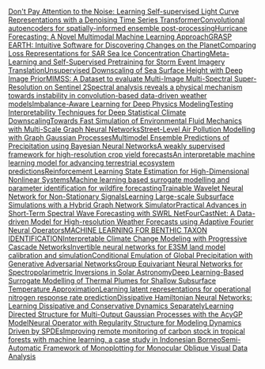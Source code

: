 [Don't Pay Attention to the Noise: Learning Self-supervised Light Curve Representations with a Denoising Time Series Transformer](https://ai4earthscience.github.io/iclr-2022-workshop/https://ai4earthscience.github.io/iclr-2022-workshop/camera_ready/iclr_2022_ai4ess_01.pdf)[Convolutional autoencoders for spatially-informed ensemble post-processing](https://ai4earthscience.github.io/iclr-2022-workshop/https://ai4earthscience.github.io/iclr-2022-workshop/camera_ready/iclr_2022_ai4ess_04.pdf)[Hurricane Forecasting: A Novel Multimodal Machine Learning Approach](https://ai4earthscience.github.io/iclr-2022-workshop/https://ai4earthscience.github.io/iclr-2022-workshop/camera_ready/iclr_2022_ai4ess_05.pdf)[GRASP EARTH: Intuitive Software for Discovering Changes on the Planet](https://ai4earthscience.github.io/iclr-2022-workshop/https://ai4earthscience.github.io/iclr-2022-workshop/camera_ready/iclr_2022_ai4ess_06.pdf)[Comparing Loss Representations for SAR Sea Ice Concentration Charting](https://ai4earthscience.github.io/iclr-2022-workshop/https://ai4earthscience.github.io/iclr-2022-workshop/camera_ready/iclr_2022_ai4ess_07.pdf)[Meta-Learning and Self-Supervised Pretraining for Storm Event Imagery Translation](https://ai4earthscience.github.io/iclr-2022-workshop/https://ai4earthscience.github.io/iclr-2022-workshop/camera_ready/iclr_2022_ai4ess_08.pdf)[Unsupervised Downscaling of Sea Surface Height with Deep Image Prior](https://ai4earthscience.github.io/iclr-2022-workshop/https://ai4earthscience.github.io/iclr-2022-workshop/camera_ready/iclr_2022_ai4ess_09.pdf)[MIMSS: A Dataset to evaluate Multi-Image Multi-Spectral Super-Resolution on Sentinel 2](https://ai4earthscience.github.io/iclr-2022-workshop/https://ai4earthscience.github.io/iclr-2022-workshop/camera_ready/iclr_2022_ai4ess_10.pdf)[Spectral analysis reveals a physical mechanism towards instability in convolution-based data-driven weather models](https://ai4earthscience.github.io/iclr-2022-workshop/https://ai4earthscience.github.io/iclr-2022-workshop/camera_ready/iclr_2022_ai4ess_11.pdf)[Imbalance-Aware Learning for Deep Physics Modeling](https://ai4earthscience.github.io/iclr-2022-workshop/https://ai4earthscience.github.io/iclr-2022-workshop/camera_ready/iclr_2022_ai4ess_12.pdf)[Testing Interpretability Techniques for Deep Statistical Climate Downscaling](https://ai4earthscience.github.io/iclr-2022-workshop/https://ai4earthscience.github.io/iclr-2022-workshop/camera_ready/iclr_2022_ai4ess_13.pdf)[Towards Fast Simulation of  Environmental Fluid Mechanics with Multi-Scale Graph Neural Networks](https://ai4earthscience.github.io/iclr-2022-workshop/https://ai4earthscience.github.io/iclr-2022-workshop/camera_ready/iclr_2022_ai4ess_14.pdf)[Street-Level Air Pollution Modelling with Graph Gaussian Processes](https://ai4earthscience.github.io/iclr-2022-workshop/https://ai4earthscience.github.io/iclr-2022-workshop/camera_ready/iclr_2022_ai4ess_15.pdf)[Multimodel Ensemble Predictions of Precipitation using Bayesian Neural Networks](https://ai4earthscience.github.io/iclr-2022-workshop/https://ai4earthscience.github.io/iclr-2022-workshop/camera_ready/iclr_2022_ai4ess_16.pdf)[A weakly supervised framework for high-resolution crop yield forecasts](https://ai4earthscience.github.io/iclr-2022-workshop/https://ai4earthscience.github.io/iclr-2022-workshop/camera_ready/iclr_2022_ai4ess_18.pdf)[An interpretable machine learning model for advancing terrestrial ecosystem predictions](https://ai4earthscience.github.io/iclr-2022-workshop/https://ai4earthscience.github.io/iclr-2022-workshop/camera_ready/iclr_2022_ai4ess_19.pdf)[Reinforcement Learning State Estimation for High-Dimensional Nonlinear Systems](https://ai4earthscience.github.io/iclr-2022-workshop/https://ai4earthscience.github.io/iclr-2022-workshop/camera_ready/iclr_2022_ai4ess_20.pdf)[Machine learning based surrogate modelling and parameter identification for wildfire forecasting](https://ai4earthscience.github.io/iclr-2022-workshop/https://ai4earthscience.github.io/iclr-2022-workshop/camera_ready/iclr_2022_ai4ess_21.pdf)[Trainable Wavelet Neural Network for Non-Stationary Signals](https://ai4earthscience.github.io/iclr-2022-workshop/https://ai4earthscience.github.io/iclr-2022-workshop/camera_ready/iclr_2022_ai4ess_22.pdf)[Learning Large-scale Subsurface Simulations with a Hybrid Graph Network Simulator](https://ai4earthscience.github.io/iclr-2022-workshop/https://ai4earthscience.github.io/iclr-2022-workshop/camera_ready/iclr_2022_ai4ess_23.pdf)[Practical Advances in Short-Term Spectral Wave Forecasting with SWRL Net](https://ai4earthscience.github.io/iclr-2022-workshop/https://ai4earthscience.github.io/iclr-2022-workshop/camera_ready/iclr_2022_ai4ess_24.pdf)[FourCastNet: A Data-driven Model for High-resolution Weather Forecasts using Adaptive Fourier Neural Operators](https://ai4earthscience.github.io/iclr-2022-workshop/https://ai4earthscience.github.io/iclr-2022-workshop/camera_ready/iclr_2022_ai4ess_25.pdf)[MACHINE LEARNING FOR BENTHIC TAXON IDENTIFICATION](https://ai4earthscience.github.io/iclr-2022-workshop/https://ai4earthscience.github.io/iclr-2022-workshop/camera_ready/iclr_2022_ai4ess_27.pdf)[Interpretable Climate Change Modeling with Progressive Cascade Networks](https://ai4earthscience.github.io/iclr-2022-workshop/https://ai4earthscience.github.io/iclr-2022-workshop/camera_ready/iclr_2022_ai4ess_28.pdf)[Invertible neural networks for E3SM land model calibration and simulation](https://ai4earthscience.github.io/iclr-2022-workshop/https://ai4earthscience.github.io/iclr-2022-workshop/camera_ready/iclr_2022_ai4ess_29.pdf)[Conditional Emulation of Global Precipitation with Generative Adversarial Networks](https://ai4earthscience.github.io/iclr-2022-workshop/https://ai4earthscience.github.io/iclr-2022-workshop/camera_ready/iclr_2022_ai4ess_30.pdf)[Group Equivariant Neural Networks for Spectropolarimetric Inversions in Solar Astronomy](https://ai4earthscience.github.io/iclr-2022-workshop/https://ai4earthscience.github.io/iclr-2022-workshop/camera_ready/iclr_2022_ai4ess_31.pdf)[Deep Learning-Based Surrogate Modelling of Thermal Plumes for Shallow Subsurface Temperature Approximation](https://ai4earthscience.github.io/iclr-2022-workshop/https://ai4earthscience.github.io/iclr-2022-workshop/camera_ready/iclr_2022_ai4ess_33.pdf)[Learning latent representations for operational nitrogen response rate prediction](https://ai4earthscience.github.io/iclr-2022-workshop/https://ai4earthscience.github.io/iclr-2022-workshop/camera_ready/iclr_2022_ai4ess_36.pdf)[Dissipative Hamiltonian Neural Networks: Learning Dissipative and Conservative Dynamics Separately](https://ai4earthscience.github.io/iclr-2022-workshop/https://ai4earthscience.github.io/iclr-2022-workshop/camera_ready/iclr_2022_ai4ess_37.pdf)[Learning Directed Structure for Multi-Output Gaussian Processes with the AcyGP Model](https://ai4earthscience.github.io/iclr-2022-workshop/https://ai4earthscience.github.io/iclr-2022-workshop/camera_ready/iclr_2022_ai4ess_38.pdf)[Neural Operator with Regularity Structure for Modeling Dynamics Driven by SPDEs](https://ai4earthscience.github.io/iclr-2022-workshop/https://ai4earthscience.github.io/iclr-2022-workshop/camera_ready/iclr_2022_ai4ess_40.pdf)[Improving remote monitoring of carbon stock in tropical forests with machine learning, a case study in Indonesian Borneo](https://ai4earthscience.github.io/iclr-2022-workshop/https://ai4earthscience.github.io/iclr-2022-workshop/camera_ready/iclr_2022_ai4ess_41.pdf)[Semi-Automatic Framework of Monoplotting for Monocular Oblique Visual Data Analysis](https://ai4earthscience.github.io/iclr-2022-workshop/https://ai4earthscience.github.io/iclr-2022-workshop/camera_ready/iclr_2022_ai4ess_43.pdf)